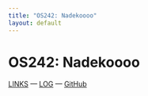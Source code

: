 ```yaml
---
title: "OS242: Nadekoooo"
layout: default
---
```


# OS242: Nadekoooo

[LINKS](https://nadekoooo.github.io/os242/LINKS/) — [LOG](https://github.com/Nadekoooo/os242/blob/master/TXT/mylog.txt) — [GitHub](https://github.com/Nadekoooo/)
